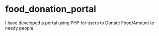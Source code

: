 # food_donation_portal
I have developed a portal using PHP for users to Donate Food/Amount to needy people.

